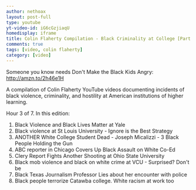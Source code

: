 ```yaml
---
author: nethoax
layout: post-full
type: youtube
yt-video-id: iG6cGzjiaqU
homedisplay: iframe
title: Colin Flaherty Compilation - Black Criminality at College [Part 3 of 7]
comments: true
tags: [video, colin flaherty]
category: [video]
---
```


Someone you know needs Don't Make the Black Kids Angry: http://amzn.to/2h46e1H

A compilation of Colin Flaherty YouTube videos documenting incidents of black violence, criminality, and hostility at American institutions of higher learning. 

Hour 3 of 7. In this edition:

1. Black Violence and Black Lives Matter at Yale
2. Black violence at St Louis University - Ignore is the Best Strategy
3. ANOTHER White College Student Dead - Joseph Micalizzi - 3 Black People Holding the Gun
4. ABC reporter in Chicago Covers Up Black Assault on White Co-Ed
5. Clery Report Fights Another Shooting at Ohio State University
6. Black mob violence and black on white crime at VCU - Surprised? Don't be
7. Black Texas Journalism Professor Lies about her encounter with police
8. Black people terrorize Catawba college. White racism at work too
